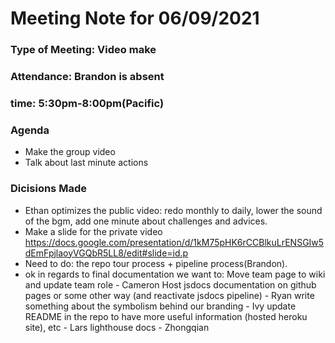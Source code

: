 # Meeting Note for 06/09/2021
### Type of Meeting: Video make
### Attendance: Brandon is absent
### time: 5:30pm-8:00pm(Pacific)
### Agenda
- Make the group video
- Talk about last minute actions
### Dicisions Made
- Ethan optimizes the public video: redo monthly to daily, lower the sound of the bgm, add one minute about challenges and advices.
- Make a slide for the private video https://docs.google.com/presentation/d/1kM75pHK6rCCBlkuLrENSGIw5dEmFpjlaoyVGQbR5LL8/edit#slide=id.p
- Need to do: the repo tour process + pipeline process(Brandon).
- ok in regards to final documentation we want to:
Move team page to wiki and update team role - Cameron
Host jsdocs documentation on github pages or some other way (and reactivate jsdocs pipeline) - Ryan
write something about the symbolism behind our branding - Ivy
update README in the repo to have more useful information (hosted heroku site), etc - Lars
lighthouse docs - Zhongqian